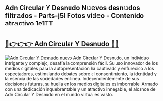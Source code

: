 ## Adn Circular Y Desnudo N𝚞𝚎vos desn𝚞dos filtr𝚊dos - Parts-j5I F𝚘tos vid𝚎o - C𝚘ntenido atr𝚊ctivo 1e1TT

# <h2><a href="http://mb0ozm.tromn.icu/?c=Adn+Circular+Y+Desnudo">🔗👉👉👉 Adn Circular Y Desnudo 🔗🔗</a></h2>

[![Adn Circular Y Desnudo nuevo](https://i.imgur.com/pEAQMta.gif)](http://mb0ozm.tromn.icu/?c=Adn+Circular+Y+Desnudo)
Adn Circular Y Desnudo, un individuo intrigante y complejo, desafía la comprensión fácil. Su uso innovador de los medios digitales para la autopresentación ha cautivado y enfurecido a los espectadores, estimulando debates sobre el consentimiento, la identidad y la esencia de las sociedades en línea. Independientemente de sus decisiones futuras, su huella en los medios digitales es imborrable. Armado con una dedicación inquebrantable y un atractivo innegable, el alcance de Adn Circular Y Desnudo en el mundo virtual es vasto.
